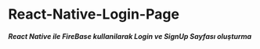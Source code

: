 # React-Native-Login-Page

##### React Native ile FireBase kullanilarak Login ve  SignUp Sayfası oluşturma #####